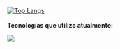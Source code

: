 [![Top Langs](https://github-readme-stats.vercel.app/api/top-langs/?username=RangersonTI&theme=catppuccin_latte&icons=true&theme=transparent&layout=compact)](https://github.com/RangersonTI/github-readme-stats)
<br><br>
<b>Tecnologias que utilizo atualmente:</b>
<p align="left">
  <a href="https://skillicons.dev">
    <img src="https://skillicons.dev/icons?i=cpp,cs,python,html,css,js,ts,react,django,arduino,bootstrap,mysql,sqlite,figma,vscode,github,debian,windows" />
  </a>
</p>
